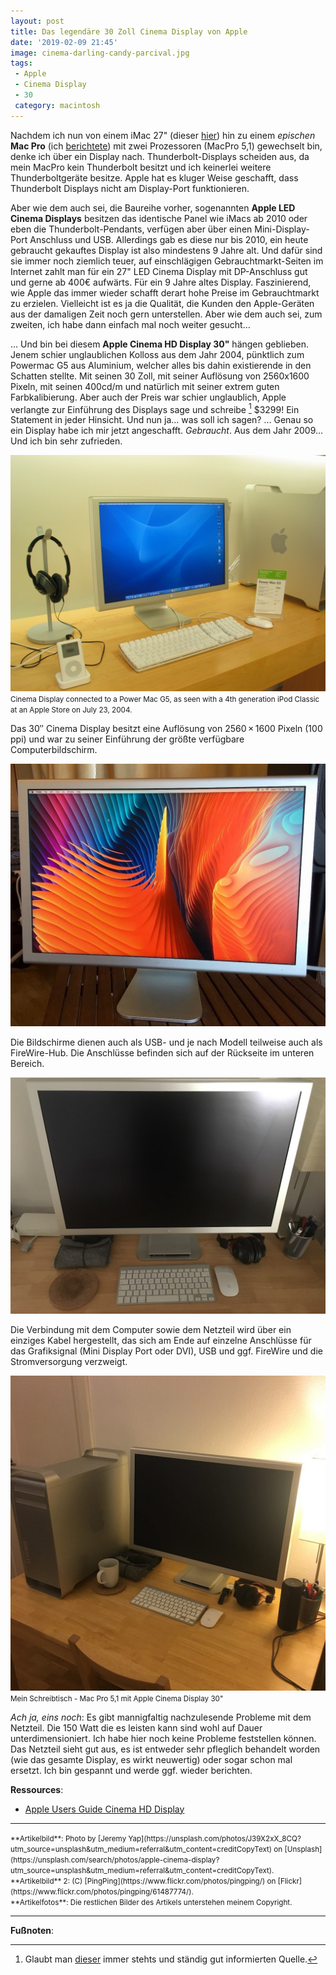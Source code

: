 ```yaml
---
layout: post
title: Das legendäre 30 Zoll Cinema Display von Apple
date: '2019-02-09 21:45'
image: cinema-darling-candy-parcival.jpg
tags:
 - Apple
 - Cinema Display
 - 30
 category: macintosh
---
```


Nachdem ich nun von einem iMac 27" (dieser [hier](/2018/12/22/Time-to-upgrade-the-iMac/)) hin zu einem *epischen* **Mac Pro** (ich [berichtete](/2019/02/03/Mac-Pro/)) mit zwei Prozessoren (MacPro 5,1) gewechselt bin, denke ich über ein Display nach. Thunderbolt-Displays scheiden aus, da mein MacPro kein Thunderbolt besitzt und ich keinerlei weitere Thunderboltgeräte besitze. Apple hat es kluger Weise geschafft, dass Thunderbolt Displays nicht am Display-Port funktionieren. <!--more-->

Aber wie dem auch sei, die Baureihe vorher, sogenannten **Apple LED Cinema Displays** besitzen das identische Panel wie iMacs ab 2010 oder eben die Thunderbolt-Pendants, verfügen aber über einen Mini-Display-Port Anschluss und USB. Allerdings gab es diese nur bis 2010, ein heute gebraucht gekauftes Display ist also mindestens 9 Jahre alt. Und dafür sind sie immer noch ziemlich teuer, auf einschlägigen Gebrauchtmarkt-Seiten im Internet zahlt man für ein 27" LED Cinema Display mit DP-Anschluss gut und gerne ab 400€ aufwärts. Für ein 9 Jahre altes Display. Faszinierend, wie Apple das immer wieder schafft derart hohe Preise im Gebrauchtmarkt zu erzielen. Vielleicht ist es ja die Qualität, die Kunden den Apple-Geräten aus der damaligen Zeit noch gern unterstellen. Aber wie dem auch sei, zum zweiten, ich habe dann einfach mal noch weiter gesucht…

… Und bin bei diesem **Apple Cinema HD Display 30"** hängen geblieben. Jenem schier unglaublichen Kolloss aus dem Jahr 2004, pünktlich zum Powermac G5 aus Aluminium, welcher alles bis dahin existierende in den Schatten stellte. Mit seinen 30 Zoll, mit seiner Auflösung von 2560x1600 Pixeln, mit seinen 400cd/m und natürlich mit seiner extrem guten Farbkalibierung. Aber auch der Preis war schier unglaublich, Apple verlangte zur Einführung des Displays sage und schreibe [^1] $3299! Ein Statement in jeder Hinsicht. Und nun ja… was soll ich sagen? … Genau so ein Display habe ich mir jetzt angeschafft. *Gebraucht*. Aus dem Jahr 2009… Und ich bin sehr zufrieden.

![Cinema Display connected to a Power Mac G5, as seen with a 4th generation iPod Classic at an Apple Store on July 23, 2004.](/assets/2019/02/Apple_Cinema_display_aluminum-2004-07-23.jpg)
<small>Cinema Display connected to a Power Mac G5, as seen with a 4th generation iPod Classic at an Apple Store on July 23, 2004.</small>

Das 30″ Cinema Display besitzt eine Auflösung von 2560 × 1600 Pixeln (100 ppi) und war zu seiner Einführung der größte verfügbare Computerbildschirm.

![](/assets/2019/02/cinema.jpg)

Die Bildschirme dienen auch als USB- und je nach Modell teilweise auch als FireWire-Hub. Die Anschlüsse befinden sich auf der Rückseite im unteren Bereich.

![](/assets/2019/02/cinema3.jpg)

Die Verbindung mit dem Computer sowie dem Netzteil wird über ein einziges Kabel hergestellt, das sich am Ende auf einzelne Anschlüsse für das Grafiksignal (Mini Display Port oder DVI), USB und ggf. FireWire und die Stromversorgung verzweigt.

![](/assets/2019/02/cinema2.jpg)
<small>Mein Schreibtisch - Mac Pro 5,1 mit Apple Cinema Display 30"</small>

*Ach ja, eins noch*: Es gibt mannigfaltig nachzulesende Probleme mit dem Netzteil. Die 150 Watt die es leisten kann sind wohl auf Dauer unterdimensioniert. Ich habe hier noch keine Probleme feststellen können. Das Netzteil sieht gut aus, es ist entweder sehr pfleglich behandelt worden (wie das gesamte Display, es wirkt neuwertig) oder sogar schon mal ersetzt. Ich bin gespannt und werde ggf. wieder berichten.

**Ressources**:

 - [Apple Users Guide Cinema HD Display](/assets/files/CinemaDisplays_20_23_30inchUserGuide.pdf)

---

<small>
**Artikelbild**: Photo by [Jeremy Yap](https://unsplash.com/photos/J39X2xX_8CQ?utm_source=unsplash&utm_medium=referral&utm_content=creditCopyText) on [Unsplash](https://unsplash.com/search/photos/apple-cinema-display?utm_source=unsplash&utm_medium=referral&utm_content=creditCopyText).<br />
**Artikelbild** 2: (C) [PingPing](https://www.flickr.com/photos/pingping/) on [Flickr](https://www.flickr.com/photos/pingping/61487774/).<br />
**Artikelfotos**: Die restlichen Bilder des Artikels unterstehen meinem Copyright.
</small>

---

**Fußnoten**:

[^1]: Glaubt man [dieser](https://everymac.com/monitors/apple/studio_cinema/specs/apple_cinema_display_30.html) immer stehts und ständig gut informierten Quelle.

